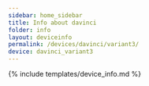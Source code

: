 ```yaml
---
sidebar: home_sidebar
title: Info about davinci
folder: info
layout: deviceinfo
permalink: /devices/davinci/variant3/
device: davinci_variant3
---
```

{% include templates/device_info.md %}
